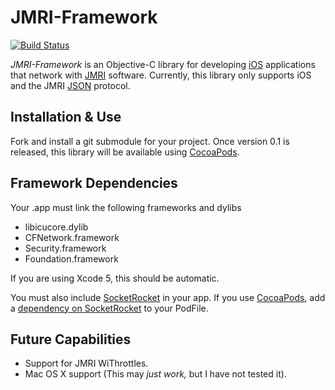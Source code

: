 # JMRI-Framework #

[![Build Status](https://travis-ci.org/rhwood/JMRI-Framework.png)](https://travis-ci.org/rhwood/JMRI-Framework)

*JMRI-Framework* is an Objective-C library for developing [iOS](http://developer.apple.com/devcenter/ios/index.action "iOS Developer Center @ Apple") applications that network with [JMRI](http://jmri.org) software.  Currently, this library only supports iOS and the JMRI [JSON](http://jmri.sourceforge.net/help/en/html/web/JsonServlet.shtml) protocol.

## Installation & Use ##

Fork and install a git submodule for your project. Once version 0.1 is released, this library will be available using [CocoaPods](http://cocoapods.org).

## Framework Dependencies ##

Your .app must link the following frameworks and dylibs

- libicucore.dylib
- CFNetwork.framework
- Security.framework
- Foundation.framework

If you are using Xcode 5, this should be automatic.

You must also include [SocketRocket](https://github.com/square/SocketRocket) in your app. If you use [CocoaPods](http://cocoapods.org), add a [dependency on SocketRocket](http://cocoapods.org/?q=name%3ASocketRocket) to your PodFile. 

## Future Capabilities ##

* Support for JMRI WiThrottles.
* Mac OS X support (This may *just work,* but I have not tested it).
